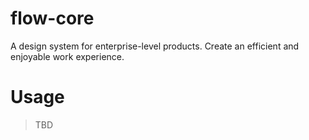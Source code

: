 
# flow-core
A design system for enterprise-level products. Create an efficient and enjoyable work experience.

# Usage
> TBD